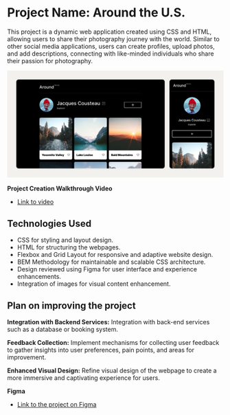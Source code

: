 # Project Name: Around the U.S.

This project is a dynamic web application created using CSS and HTML, allowing users to share their photography journey with the world. Similar to other social media applications, users can create profiles, upload photos, and add descriptions, connecting with like-minded individuals who share their passion for photography.

![Preview image](./images/Image.png)

**Project Creation Walkthrough Video**

- [Link to video](https://www.loom.com/share/ffd98628be6f4945883adf0597c86162?sid=003f5327-5ca7-4065-87be-4056e3b61184)

## Technologies Used

- CSS for styling and layout design.
- HTML for structuring the webpages.
- Flexbox and Grid Layout for responsive and adaptive website design.
- BEM Methodology for maintainable and scalable CSS architecture.
- Design reviewed using Figma for user interface and experience enhancements.
- Integration of images for visual content enhancement.

## Plan on improving the project

**Integration with Backend Services:** Integration with back-end services such as a database or booking system.

**Feedback Collection:** Implement mechanisms for collecting user feedback to gather insights into user preferences, pain points, and areas for improvement.

**Enhanced Visual Design:** Refine visual design of the webpage to create a more immersive and captivating experience for users.

**Figma**

- [Link to the project on Figma](https://www.figma.com/file/ii4xxsJ0ghevUOcssTlHZv/Sprint-3%3A-Around-the-US?node-id=0%3A1)

[def]: /images/img.jpg
[def2]: ./images/Image.png
